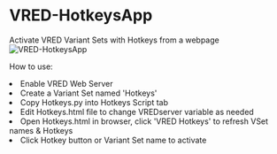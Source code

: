 # VRED-HotkeysApp
Activate VRED Variant Sets with Hotkeys from a webpage
![VRED-HotkeysApp](https://user-images.githubusercontent.com/39199224/101066770-b1beb800-3564-11eb-9821-ae3b46a5ad86.PNG)

How to use:
<li> Enable VRED Web Server
<li> Create a Variant Set named 'Hotkeys'
<li> Copy Hotkeys.py into Hotkeys Script tab
<li> Edit Hotkeys.html file to change VREDserver variable as needed
<li> Open Hotkeys.html in browser, click 'VRED Hotkeys' to refresh VSet names & Hotkeys
<li> Click Hotkey button or Variant Set name to activate
